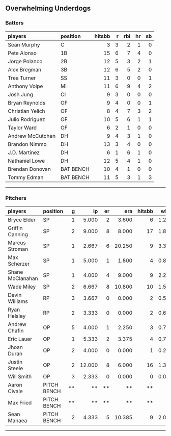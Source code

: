 ## Overwhelming Underdogs

### Batters

 
|players          |position  | hitsbb|  r| rbi| hr| sb| 
|:----------------|:---------|------:|--:|---:|--:|--:| 
|Sean Murphy      |C         |      3|  3|   2|  1|  0| 
|Pete Alonso      |1B        |     15|  6|   7|  4|  0| 
|Jorge Polanco    |2B        |     12|  5|   3|  2|  1| 
|Alex Bregman     |3B        |     12|  6|   5|  2|  0| 
|Trea Turner      |SS        |     11|  3|   0|  0|  1| 
|Anthony Volpe    |MI        |     11|  6|   9|  4|  2| 
|Josh Jung        |CI        |      9|  3|   0|  0|  0| 
|Bryan Reynolds   |OF        |      9|  4|   0|  0|  1| 
|Christian Yelich |OF        |      8|  4|   7|  3|  2| 
|Julio Rodriguez  |OF        |     10|  5|   6|  1|  1| 
|Taylor Ward      |OF        |      6|  2|   1|  0|  0| 
|Andrew McCutchen |DH        |      9|  4|   3|  1|  0| 
|Brandon Nimmo    |DH        |     13|  3|   4|  0|  0| 
|J.D. Martinez    |DH        |      6|  1|   6|  1|  0| 
|Nathaniel Lowe   |DH        |     12|  5|   4|  1|  0| 
|Brendan Donovan  |BAT BENCH |     10|  4|   1|  0|  0| 
|Tommy Edman      |BAT BENCH |     11|  5|   3|  1|  3| 

* * *

### Pitchers

 
|players          |position    |  g|     ip| er|    era| hitsbb|  whip| so|  w| sv| 
|:----------------|:-----------|--:|------:|--:|------:|------:|-----:|--:|--:|--:| 
|Bryce Elder      |SP          |  1|  5.000|  2|  3.600|      6| 1.200|  3|  0|  0| 
|Griffin Canning  |SP          |  2|  9.000|  8|  8.000|     17| 1.889|  7|  0|  0| 
|Marcus Stroman   |SP          |  1|  2.667|  6| 20.250|      9| 3.375|  3|  0|  0| 
|Max Scherzer     |SP          |  1|  5.000|  1|  1.800|      4| 0.800|  6|  1|  0| 
|Shane McClanahan |SP          |  1|  4.000|  4|  9.000|      9| 2.250|  3|  0|  0| 
|Wade Miley       |SP          |  2|  6.667|  8| 10.800|     10| 1.500|  3|  0|  0| 
|Devin Williams   |RP          |  3|  3.667|  0|  0.000|      2| 0.545|  4|  1|  1| 
|Ryan Helsley     |RP          |  2|  3.333|  0|  0.000|      2| 0.600|  5|  1|  1| 
|Andrew Chafin    |OP          |  5|  4.000|  1|  2.250|      3| 0.750|  5|  0|  1| 
|Eric Lauer       |OP          |  1|  5.333|  2|  3.375|      4| 0.750|  6|  1|  0| 
|Jhoan Duran      |OP          |  2|  4.000|  0|  0.000|      1| 0.250|  3|  0|  0| 
|Justin Steele    |OP          |  2| 12.000|  8|  6.000|     16| 1.333| 11|  1|  0| 
|Will Smith       |OP          |  3|  2.333|  0|  0.000|      0| 0.000|  4|  0|  3| 
|Aaron Civale     |PITCH BENCH | **|     **| **|     **|     **|    **| **| **| **| 
|Max Fried        |PITCH BENCH | **|     **| **|     **|     **|    **| **| **| **| 
|Sean Manaea      |PITCH BENCH |  2|  4.333|  5| 10.385|      9| 2.077|  6|  0|  0| 


* * *


